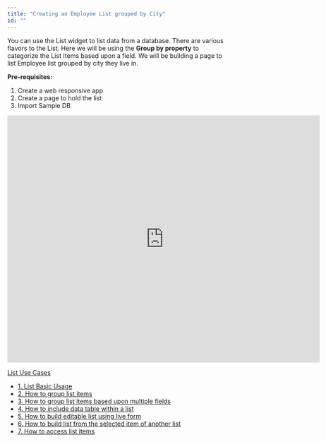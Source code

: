 ```yaml
---
title: "Creating an Employee List grouped by City"
id: ""
---
```


You can use the List widget to list data from a database. There are various flavors to the List. Here we will be using the **Group by property** to categorize the List Items based upon a field. We will be building a page to list Employee list grouped by city they live in.

**Pre-requisites:**

1. Create a web responsive app
2. Create a page to hold the list
3. Import Sample DB

<iframe width="708" height="560" src="https://docs.google.com/presentation/d/e/2PACX-1vRBSUFZrjFldP5JWTPDGtmDw7h7T2hgi8ORuO2FprWsFZ9KCX4Dqk2jOmYCl3rDMCWfwEZExwZ1o0pO/embed?start=false&amp;loop=false&amp;delayms=3000" frameborder="0" allowfullscreen="allowfullscreen" mozallowfullscreen="mozallowfullscreen" webkitallowfullscreen="webkitallowfullscreen"></iframe>

[List Use Cases](/learn/app-development/widgets/datalive/list/list-use-cases/)

- [1. List Basic Usage](/learn/app-development/widgets/datalive/list/list-basic-usage/)
- [2. How to group list items](/learn/how-tos/list-grouped/)
- [3. How to group list items based upon multiple fields](/learn/how-tos/list-multi-grouped/)
- [4. How to include data table within a list](/learn/how-tos/list-data-table/)
- [5. How to build editable list using live form](/learn/how-tos/building-editable-list/)
- [6. How to build list from the selected item of another list](/learn/how-tos/building-cascading-lists/)
- [7. How to access list items](/learn/how-tos/list-item-access/)
